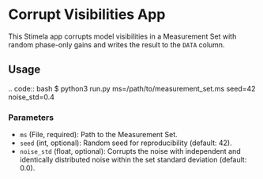 # Corrupt Visibilities App

This Stimela app corrupts model visibilities in a Measurement Set with random phase-only gains and writes the result to the `DATA` column.

## Usage

.. code:: bash
$ python3 run.py ms=/path/to/measurement_set.ms seed=42 noise_std=0.4

### Parameters

- `ms` (File, required): Path to the Measurement Set.
- `seed` (int, optional): Random seed for reproducibility (default: 42).
- `noise_std` (float, optional): Corrupts the noise with independent and identically distributed noise within the set standard deviation (default: 0.0).
